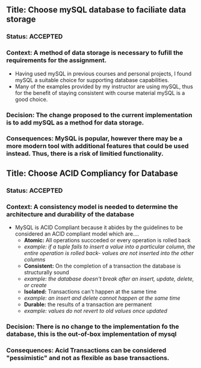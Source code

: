 ## Title: Choose mySQL database to faciliate data storage 
### Status: ACCEPTED
### Context: A method of data storage is necessary to fufill the requirements for the assignment. 
* Having used mySQL in previous courses and personal projects, I found mySQL a suitable choice for supporting database capabilities.
* Many of the examples provided by my instructor are using mySQL, thus for the benefit of staying consistent with course material mySQL is a good choice.
### Decision: The change proposed to the current implementation is to add mySQL as a method for data storage.
### Consequences: MySQL is popular, however there may be a more modern tool with additional features that could be used instead. Thus, there is a risk of limitied functionality.

## Title: Choose ACID Compliancy for Database
### Status: ACCEPTED
### Context: A consistency model is needed to determine the architecture and durability of the database 
* MySQL is ACID Compliant because it abides by the guidelines to be considered an ACID compliant model which are....
  * **Atomic:** All operations succceded or every operation is rolled back 
  * *example: if a tuple fails to insert a value into a particular column, the entire operation is rolled back- values are not  inserted into the other columns* 
  * **Consistent:** On the completion of a transaction the database is structurally sound 
  * *example: the database doesn't break after an insert, update, delete, or create* 
  * **Isolated:** Transactions can't happen at the same time
  * *example: an insert and delete cannot happen at the same time* 
  * **Durable:** the results of a transaction are permanent
  * *example: values do not revert to old values once updated* 
### Decision: There is no change to the implementation fo the database, this is the out-of-box implementation of mysql
### Consequences: Acid Transactions can be considered "pessimistic" and not as flexible as base transactions. 
